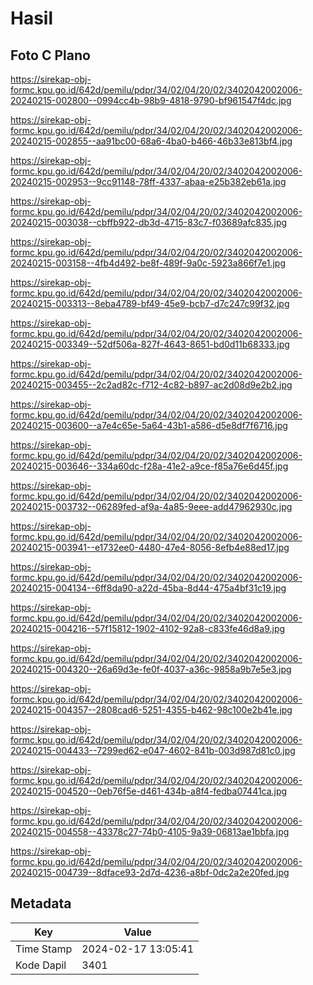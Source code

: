 # Hasil

## Foto C Plano

https://sirekap-obj-formc.kpu.go.id/642d/pemilu/pdpr/34/02/04/20/02/3402042002006-20240215-002800--0994cc4b-98b9-4818-9790-bf961547f4dc.jpg

https://sirekap-obj-formc.kpu.go.id/642d/pemilu/pdpr/34/02/04/20/02/3402042002006-20240215-002855--aa91bc00-68a6-4ba0-b466-46b33e813bf4.jpg

https://sirekap-obj-formc.kpu.go.id/642d/pemilu/pdpr/34/02/04/20/02/3402042002006-20240215-002953--9cc91148-78ff-4337-abaa-e25b382eb61a.jpg

https://sirekap-obj-formc.kpu.go.id/642d/pemilu/pdpr/34/02/04/20/02/3402042002006-20240215-003038--cbffb922-db3d-4715-83c7-f03689afc835.jpg

https://sirekap-obj-formc.kpu.go.id/642d/pemilu/pdpr/34/02/04/20/02/3402042002006-20240215-003158--4fb4d492-be8f-489f-9a0c-5923a866f7e1.jpg

https://sirekap-obj-formc.kpu.go.id/642d/pemilu/pdpr/34/02/04/20/02/3402042002006-20240215-003313--8eba4789-bf49-45e9-bcb7-d7c247c99f32.jpg

https://sirekap-obj-formc.kpu.go.id/642d/pemilu/pdpr/34/02/04/20/02/3402042002006-20240215-003349--52df506a-827f-4643-8651-bd0d11b68333.jpg

https://sirekap-obj-formc.kpu.go.id/642d/pemilu/pdpr/34/02/04/20/02/3402042002006-20240215-003455--2c2ad82c-f712-4c82-b897-ac2d08d9e2b2.jpg

https://sirekap-obj-formc.kpu.go.id/642d/pemilu/pdpr/34/02/04/20/02/3402042002006-20240215-003600--a7e4c65e-5a64-43b1-a586-d5e8df7f6716.jpg

https://sirekap-obj-formc.kpu.go.id/642d/pemilu/pdpr/34/02/04/20/02/3402042002006-20240215-003646--334a60dc-f28a-41e2-a9ce-f85a76e6d45f.jpg

https://sirekap-obj-formc.kpu.go.id/642d/pemilu/pdpr/34/02/04/20/02/3402042002006-20240215-003732--06289fed-af9a-4a85-9eee-add47962930c.jpg

https://sirekap-obj-formc.kpu.go.id/642d/pemilu/pdpr/34/02/04/20/02/3402042002006-20240215-003941--e1732ee0-4480-47e4-8056-8efb4e88ed17.jpg

https://sirekap-obj-formc.kpu.go.id/642d/pemilu/pdpr/34/02/04/20/02/3402042002006-20240215-004134--6ff8da90-a22d-45ba-8d44-475a4bf31c19.jpg

https://sirekap-obj-formc.kpu.go.id/642d/pemilu/pdpr/34/02/04/20/02/3402042002006-20240215-004216--57f15812-1902-4102-92a8-c833fe46d8a9.jpg

https://sirekap-obj-formc.kpu.go.id/642d/pemilu/pdpr/34/02/04/20/02/3402042002006-20240215-004320--26a69d3e-fe0f-4037-a36c-9858a9b7e5e3.jpg

https://sirekap-obj-formc.kpu.go.id/642d/pemilu/pdpr/34/02/04/20/02/3402042002006-20240215-004357--2808cad6-5251-4355-b462-98c100e2b41e.jpg

https://sirekap-obj-formc.kpu.go.id/642d/pemilu/pdpr/34/02/04/20/02/3402042002006-20240215-004433--7299ed62-e047-4602-841b-003d987d81c0.jpg

https://sirekap-obj-formc.kpu.go.id/642d/pemilu/pdpr/34/02/04/20/02/3402042002006-20240215-004520--0eb76f5e-d461-434b-a8f4-fedba07441ca.jpg

https://sirekap-obj-formc.kpu.go.id/642d/pemilu/pdpr/34/02/04/20/02/3402042002006-20240215-004558--43378c27-74b0-4105-9a39-06813ae1bbfa.jpg

https://sirekap-obj-formc.kpu.go.id/642d/pemilu/pdpr/34/02/04/20/02/3402042002006-20240215-004739--8dface93-2d7d-4236-a8bf-0dc2a2e20fed.jpg


## Metadata

| Key        | Value               |
| ---------- | ------------------- |
| Time Stamp | 2024-02-17 13:05:41 |
| Kode Dapil | 3401                |



